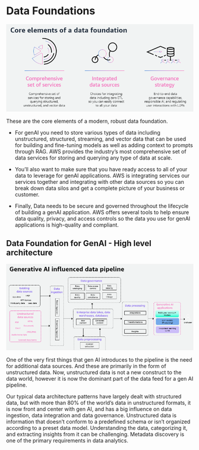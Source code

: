 # Data Foundations
![Alt](assets/images/streamprocess/df2.png "core components")

These are the core elements of a modern, robust data foundation.

- For genAI you need to store various types of data including unstructured, structured, streaming, and vector data that can be used for building and fine-tuning models as well as adding context to prompts through RAG. AWS provides the industry’s most comprehensive set of data services for storing and querying any type of data at scale.

- You’ll also want to make sure that you have ready access to all of your data to leverage for genAI applications. AWS is integrating services our services together and integrating with other data sources so you can break down data silos and get a complete picture of your business or customer. 
 
- Finally, Data needs to be secure and governed throughout the lifecycle of building a genAI application. AWS offers several tools to help ensure data quality, privacy, and access controls so the data you use for genAI applications is high-quality and compliant.



## Data Foundation for GenAI - High level architecture

![Alt](assets/images/streamprocess/df1.png "Data Foundation Architecture")


One of the very first things that gen AI introduces to the pipeline is the need for additional data sources. And these are primarily in the form of unstructured data. Now, unstructured data is not a new construct to the data world, however it is now the dominant part of the data feed for a gen AI pipeline. 

Our typical data architecture patterns have largely dealt with structured data, but with more than 80% of the world’s data in unstructured formats, it is now front and center with gen AI, and has a big influence on data ingestion, data integration and data governance. 
Unstructured data is information that doesn’t conform to a predefined schema or isn’t organized according to a preset data model. Understanding the data, categorizing it, and extracting insights from it can be challenging. Metadata discovery is one of the primary requirements in data analytics.

